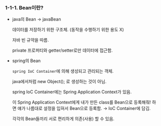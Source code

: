 ### 1-1-1. Bean이란?

- java의 Bean → javaBean
    
    데이터를 저장하기 위한 구조체. (동작을 수행하기 위한 용도 X)
    
    자바 빈 규약을 따름.
    
    private 프로퍼티와 getter/setter로만 데이터에 접근함.
    
- spring의 Bean
    
    `spring IoC Container`에 의해 생성되고 관리되는 객체.
    
    java에서처럼 new Object(); 로 생성하는 것이 아님.
    
    spring IoC Container에는 Spring Application Context가 있음.
    
    이 Spring Application Context에게 내가 만든 class를 Bean으로 등록해줘! 하면 얘가 나름대로 설정을 입혀서 Bean으로 등록함. → IoC Container에 담김.
    
    각각의 Bean들끼리 서로 편리하게 의존(사용) 할 수 있음.